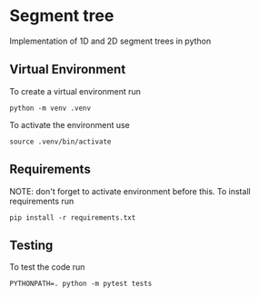 # Segment tree

Implementation of 1D and 2D segment trees in python

## Virtual Environment

To create a virtual environment run
```
python -m venv .venv
```

To activate the environment use
```
source .venv/bin/activate
```

## Requirements

NOTE: don't forget to activate environment before this.
To install requirements run
```
pip install -r requirements.txt
```

## Testing
To test the code run
```
PYTHONPATH=. python -m pytest tests
```

